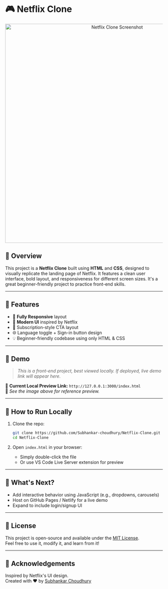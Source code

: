 # 🎮 Netflix Clone

<p align="center">
  <img src="https://github.com/Subhankar-choudhury/Netflix-Clone/assets/54e2a536-25af-42e4-a038-6d2d185650f0" alt="Netflix Clone Screenshot" width="700"/>
</p>

## 🌟 Overview

This project is a **Netflix Clone** built using **HTML** and **CSS**, designed to visually replicate the landing page of Netflix. It features a clean user interface, bold layout, and responsiveness for different screen sizes. It's a great beginner-friendly project to practice front-end skills.

---

## 🚀 Features

- 📱 **Fully Responsive** layout
- 🎨 **Modern UI** inspired by Netflix
- 🧾 Subscription-style CTA layout
- 🌐 Language toggle + Sign-in button design
- 💡 Beginner-friendly codebase using only HTML & CSS

---

## 📸 Demo

> _This is a front-end project, best viewed locally. If deployed, live demo link will appear here._

📍 **Current Local Preview Link:** `http://127.0.0.1:3000/index.html`  
🗼️ *See the image above for reference preview.*

---

## 📂 How to Run Locally

1. Clone the repo:
   ```bash
   git clone https://github.com/Subhankar-choudhury/Netflix-Clone.git
   cd Netflix-Clone
   ```

2. Open `index.html` in your browser:
   - Simply double-click the file
   - Or use VS Code Live Server extension for preview

---

## 🧠 What's Next?

- Add interactive behavior using JavaScript (e.g., dropdowns, carousels)
- Host on GitHub Pages / Netlify for a live demo
- Expand to include login/signup UI

---

## 📄 License

This project is open-source and available under the [MIT License](./LICENSE).  
Feel free to use it, modify it, and learn from it!

---

## 🙌 Acknowledgements

Inspired by Netflix's UI design.  
Created with ❤️ by [Subhankar Choudhury](https://github.com/Subhankar-choudhury)
